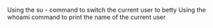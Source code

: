 Using the su - command to switch the current user to betty
Using the whoami command to print the name of the current user
